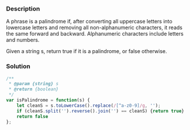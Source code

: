 ### Description

A phrase is a palindrome if, after converting all uppercase letters into lowercase letters and removing all non-alphanumeric characters, it reads the same forward and backward. Alphanumeric characters include letters and numbers.

Given a string s, return true if it is a palindrome, or false otherwise.

### Solution
```js
/**
 * @param {string} s
 * @return {boolean}
 */
var isPalindrome = function(s) {
    let cleanS = s.toLowerCase().replace(/[^a-z0-9]/g, '');
    if (cleanS.split('').reverse().join('') == cleanS) {return true}
    return false
};
```